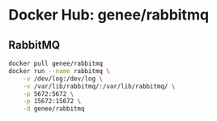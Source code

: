Docker Hub: genee/rabbitmq
===========
## RabbitMQ
```bash
docker pull genee/rabbitmq
docker run --name rabbitmq \
    -v /dev/log:/dev/log \
    -v /var/lib/rabbitmq/:/var/lib/rabbitmq/ \
    -p 5672:5672 \
    -p 15672:15672 \
    -d genee/rabbitmq
```
